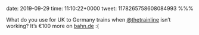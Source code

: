 date: 2019-09-29
time: 11:10:22+0000
tweet: 1178265758608084993
%%%

What do you use for UK to Germany trains when [@thetrainline](https://twitter.com/thetrainline) isn’t working? It’s €100 more on [bahn.de](http://bahn.de) :(
